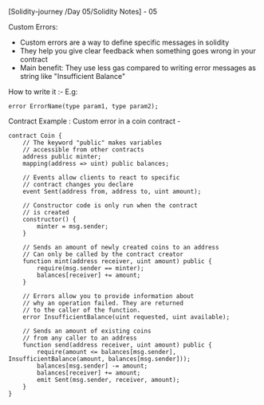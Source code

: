[Solidity-journey /Day 05/Solidity Notes] - 05


Custom Errors: 

- Custom errors are a way to define specific messages in solidity 
- They help you give clear feedback when something goes wrong in your contract 
- Main benefit: They use less gas compared to writing error messages as string like "Insufficient Balance"

How to write it :- 
E.g:
```
error ErrorName(type param1, type param2);
```


Contract Example : Custom error in a coin contract - 
```
contract Coin {
    // The keyword "public" makes variables
    // accessible from other contracts
    address public minter;
    mapping(address => uint) public balances;

    // Events allow clients to react to specific
    // contract changes you declare
    event Sent(address from, address to, uint amount);

    // Constructor code is only run when the contract
    // is created
    constructor() {
        minter = msg.sender;
    }

    // Sends an amount of newly created coins to an address
    // Can only be called by the contract creator
    function mint(address receiver, uint amount) public {
        require(msg.sender == minter);
        balances[receiver] += amount;
    }

    // Errors allow you to provide information about
    // why an operation failed. They are returned
    // to the caller of the function.
    error InsufficientBalance(uint requested, uint available);

    // Sends an amount of existing coins
    // from any caller to an address
    function send(address receiver, uint amount) public {
        require(amount <= balances[msg.sender], InsufficientBalance(amount, balances[msg.sender]));
        balances[msg.sender] -= amount;
        balances[receiver] += amount;
        emit Sent(msg.sender, receiver, amount);
    }
}
```









